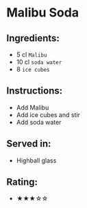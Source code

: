 # Malibu Soda

## Ingredients:
- 5 cl `Malibu`
- 10 cl `soda water`
- 8 `ice cubes`

## Instructions:
- Add Malibu
- Add ice cubes and stir
- Add soda water

## Served in:
- Highball glass

## Rating:
- ★★★☆☆